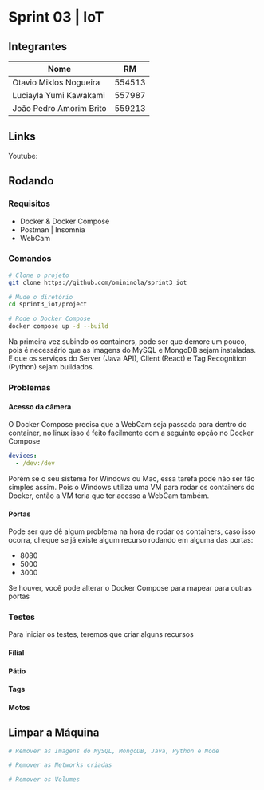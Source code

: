 # Sprint 03 | IoT

## Integrantes

| Nome |  RM  |
| ---- | :--: |
| Otavio Miklos Nogueira | 554513 |
| Luciayla Yumi Kawakami | 557987 |
| João Pedro Amorim Brito | 559213 |

## Links
Youtube: 

## Rodando

### Requisitos

- Docker & Docker Compose
- Postman | Insomnia
- WebCam

### Comandos

```bash
# Clone o projeto
git clone https://github.com/omininola/sprint3_iot

# Mude o diretório
cd sprint3_iot/project

# Rode o Docker Compose
docker compose up -d --build
```

Na primeira vez subindo os containers, pode ser que demore um pouco, pois é necessário que as imagens do MySQL e MongoDB sejam instaladas. E que os serviços do Server (Java API), Client (React) e Tag Recognition (Python) sejam buildados.

### Problemas

#### Acesso da câmera

O Docker Compose precisa que a WebCam seja passada para dentro do container, no linux isso é feito facilmente com a seguinte opção no Docker Compose

```yml
devices:
  - /dev:/dev
```

Porém se o seu sistema for Windows ou Mac, essa tarefa pode não ser tão simples assim. Pois o Windows utiliza uma VM para rodar os containers do Docker, então a VM teria que ter acesso a WebCam também.  

#### Portas

Pode ser que dê algum problema na hora de rodar os containers, caso isso ocorra, cheque se já existe algum recurso rodando em alguma das portas:
- 8080
- 5000
- 3000

Se houver, você pode alterar o Docker Compose para mapear para outras portas

### Testes

Para iniciar os testes, teremos que criar alguns recursos

#### Filial

#### Pátio

#### Tags

#### Motos

## Limpar a Máquina

```bash
# Remover as Imagens do MySQL, MongoDB, Java, Python e Node

# Remover as Networks criadas

# Remover os Volumes
```